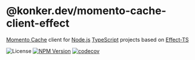 # @konker.dev/momento-cache-client-effect

[Momento Cache](https://www.gomomento.com/) client for [Node.js](https://nodejs.org/) [TypeScript](https://www.typescriptlang.org/) projects based on [Effect-TS](https://www.effect.website/)

![License](https://img.shields.io/github/license/konkerdotdev/momento-cache-client-effect)
[![NPM Version](https://img.shields.io/npm/v/%40konker.dev%2Fmomento-cache-client-effect)](https://www.npmjs.com/package/@konker.dev/momento-cache-client-effect)
[![codecov](https://codecov.io/gh/konker/konker.dev/graph/badge.svg?token=G0CMXHW679&flag=@konker.dev/momento-cache-client-effect)](https://codecov.io/gh/konker/konker.dev?flags[0]=@konker.dev/momento-cache-client-effect)
